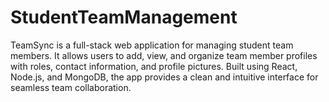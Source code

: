 # StudentTeamManagement
TeamSync is a full-stack web application for managing student team members. It allows users to add, view, and organize team member profiles with roles, contact information, and profile pictures. Built using React, Node.js, and MongoDB, the app provides a clean and intuitive interface for seamless team collaboration.
